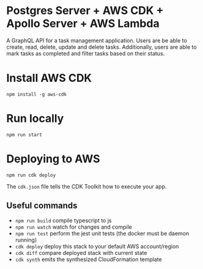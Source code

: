 # Postgres Server + AWS CDK + Apollo Server + AWS Lambda 

A GraphQL API for a task management application. Users are be able to
create, read, delete, update and delete tasks. Additionally, users are able to mark tasks as completed
and filter tasks based on their status. 

# Install AWS CDK
`npm install -g aws-cdk`

# Run locally
`npm run start`

# Deploying to AWS
`npm run cdk deploy`

The `cdk.json` file tells the CDK Toolkit how to execute your app.

## Useful commands

* `npm run build`   compile typescript to js
* `npm run watch`   watch for changes and compile
* `npm run test`    perform the jest unit tests (the docker must be daemon running)
* `cdk deploy`      deploy this stack to your default AWS account/region
* `cdk diff`        compare deployed stack with current state
* `cdk synth`       emits the synthesized CloudFormation template
